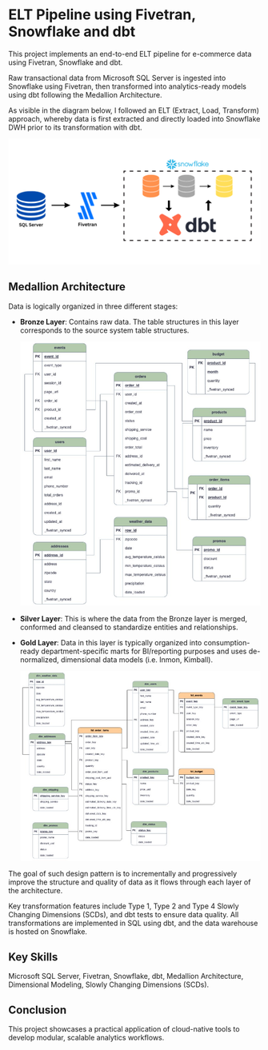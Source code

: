 # ELT Pipeline using Fivetran, Snowflake and dbt
This project implements an end-to-end ELT pipeline for e-commerce data using Fivetran, Snowflake and dbt.

Raw transactional data from Microsoft SQL Server is ingested into Snowflake using Fivetran, then transformed into analytics-ready models using dbt following the Medallion Architecture.

As visible in the diagram below, I followed an ELT (Extract, Load, Transform) approach, whereby data is first extracted and directly loaded into Snowflake DWH prior to its transformation with dbt.

<p align="center">
  <img src="https://raw.githubusercontent.com/mpriya19/ELT-Pipeline-with-Fivetran-Snowflake-and-dbt/main/assets/Architecture.png">
</p>

## Medallion Architecture
Data is logically organized in three different stages:
- **Bronze Layer**: Contains raw data. The table structures in this layer corresponds to the source system table structures.
  <p align="center">
    <img src="https://raw.githubusercontent.com/mpriya19/ELT-Pipeline-with-Fivetran-Snowflake-and-dbt/main/assets/Broze%20Layer%20ERD.jpg">
  </p>
  
- **Silver Layer**: This is where the data from the Bronze layer is merged, conformed and cleansed to standardize entities and relationships.

- **Gold Layer**: Data in this layer is typically organized into consumption-ready department-specific marts for BI/reporting purposes and uses de-normalized, dimensional data models (i.e. Inmon, Kimball).
  <p align="center">
    <img src="https://raw.githubusercontent.com/mpriya19/ELT-Pipeline-with-Fivetran-Snowflake-and-dbt/main/assets/Gold%20Layer%20ERD.jpg">
  </p>

The goal of such design pattern is to incrementally and progressively improve the structure and quality of data as it flows through each layer of the architecture.

Key transformation features include Type 1, Type 2 and Type 4 Slowly Changing Dimensions (SCDs), and dbt tests to ensure data quality.
All transformations are implemented in SQL using dbt, and the data warehouse is hosted on Snowflake.

## Key Skills
Microsoft SQL Server, Fivetran, Snowflake, dbt, Medallion Architecture, Dimensional Modeling, Slowly Changing Dimensions (SCDs).

## Conclusion
This project showcases a practical application of cloud-native tools to develop modular, scalable analytics workflows.
